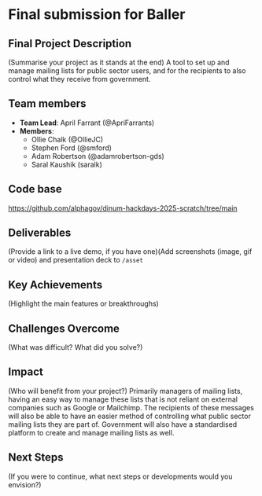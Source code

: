 # Final submission for Baller
## Final Project Description
(Summarise your project as it stands at the end)
A tool to set up and manage mailing lists for public sector users, and for the recipients to also control what they receive from government.
## Team members
* **Team Lead**: April Farrant (@ApriFarrants)
* **Members**:
  * Ollie Chalk (@OllieJC)
  * Stephen Ford (@smford)
  * Adam Robertson (@adamrobertson-gds)
  * Saral Kaushik (saralk)
## Code base
https://github.com/alphagov/dinum-hackdays-2025-scratch/tree/main
## Deliverables
(Provide a link to a live demo, if you have one)(Add screenshots (image, gif or video) and presentation deck to `/asset`
## Key Achievements
(Highlight the main features or breakthroughs)
## Challenges Overcome
(What was difficult? What did you solve?)
## Impact
(Who will benefit from your project?)
Primarily managers of mailing lists, having an easy way to manage these lists that is not reliant on external companies such as Google or Mailchimp. The recipients of these messages will also be able to have an easier method of controlling what public sector mailing lists they are part of. Government will also have a standardised platform to create and manage mailing lists as well.
## Next Steps
(If you were to continue, what next steps or developments would you envision?)
